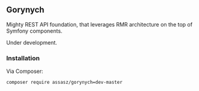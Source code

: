 ## Gorynych

Mighty REST API foundation, that leverages RMR architecture on the top of Symfony components.

Under development.

### Installation

Via Composer:

```
composer require assasz/gorynych=dev-master
```
